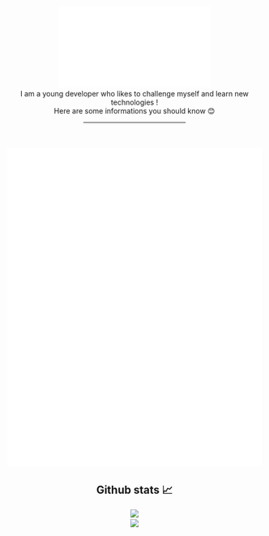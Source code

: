 <div align="center">
    <img src="presentation.svg">
</div>

<div align="center">
I am a young developer who likes to challenge myself and learn new technologies !
<br>
Here are some informations you should know 😊
<hr width=40%>
</div>
<br/><br/>
<div align="center">
    <img src="description24.svg">
</div>

<div align="center">
    <h2> Github stats 📈</h2>
    <img src="https://github-readme-stats.vercel.app/api?username=ricm55&show_icons=true&theme=dark" />
    <br/>
    <img src="https://github-readme-stats.vercel.app/api/top-langs/?username=ricm55&theme=dark" />
</div>

